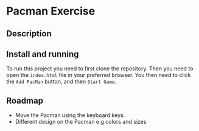 # Pacman Exercise

## Description


## Install and running
To run this project you need to first clone the repository. Then you need to open the `index.html` file in your preferred browser. 
You then need to click the `Add PacMan` button, and then `Start Game`. 

## Roadmap
- Move the Pacman using the keyboard keys. 
- Different design on the Pacman e.g colors and sizes
